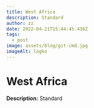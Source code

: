 ```yaml
---
title: West Africa
description: Standard
author: zz
date: 2022-04-21T15:44:45.436Z
tags:
  - post
image: assets/blog/git-cmd.jpg
imageAlt: logko
---
```



# West Africa

**Description:** Standard